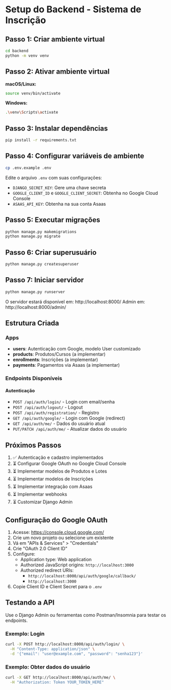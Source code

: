 # Setup do Backend - Sistema de Inscrição

## Passo 1: Criar ambiente virtual

```bash
cd backend
python -m venv venv
```

## Passo 2: Ativar ambiente virtual

**macOS/Linux:**
```bash
source venv/bin/activate
```

**Windows:**
```bash
.\venv\Scripts\activate
```

## Passo 3: Instalar dependências

```bash
pip install -r requirements.txt
```

## Passo 4: Configurar variáveis de ambiente

```bash
cp .env.example .env
```

Edite o arquivo `.env` com suas configurações:
- `DJANGO_SECRET_KEY`: Gere uma chave secreta
- `GOOGLE_CLIENT_ID` e `GOOGLE_CLIENT_SECRET`: Obtenha no Google Cloud Console
- `ASAAS_API_KEY`: Obtenha na sua conta Asaas

## Passo 5: Executar migrações

```bash
python manage.py makemigrations
python manage.py migrate
```

## Passo 6: Criar superusuário

```bash
python manage.py createsuperuser
```

## Passo 7: Iniciar servidor

```bash
python manage.py runserver
```

O servidor estará disponível em: http://localhost:8000/
Admin em: http://localhost:8000/admin/

## Estrutura Criada

### Apps
- **users**: Autenticação com Google, modelo User customizado
- **products**: Produtos/Cursos (a implementar)
- **enrollments**: Inscrições (a implementar)
- **payments**: Pagamentos via Asaas (a implementar)

### Endpoints Disponíveis

#### Autenticação
- `POST /api/auth/login/` - Login com email/senha
- `POST /api/auth/logout/` - Logout
- `POST /api/auth/registration/` - Registro
- `GET /api/auth/google/` - Login com Google (redirect)
- `GET /api/auth/me/` - Dados do usuário atual
- `PUT/PATCH /api/auth/me/` - Atualizar dados do usuário

## Próximos Passos

1. ✅ Autenticação e cadastro implementados
2. ⏳ Configurar Google OAuth no Google Cloud Console
3. ⏳ Implementar modelos de Produtos e Lotes
4. ⏳ Implementar modelos de Inscrições
5. ⏳ Implementar integração com Asaas
6. ⏳ Implementar webhooks
7. ⏳ Customizar Django Admin

## Configuração do Google OAuth

1. Acesse: https://console.cloud.google.com/
2. Crie um novo projeto ou selecione um existente
3. Vá em "APIs & Services" > "Credentials"
4. Crie "OAuth 2.0 Client ID"
5. Configure:
   - Application type: Web application
   - Authorized JavaScript origins: `http://localhost:3000`
   - Authorized redirect URIs: 
     - `http://localhost:8000/api/auth/google/callback/`
     - `http://localhost:3000`
6. Copie Client ID e Client Secret para o `.env`

## Testando a API

Use o Django Admin ou ferramentas como Postman/Insomnia para testar os endpoints.

### Exemplo: Login
```bash
curl -X POST http://localhost:8000/api/auth/login/ \
  -H "Content-Type: application/json" \
  -d '{"email": "user@example.com", "password": "senha123"}'
```

### Exemplo: Obter dados do usuário
```bash
curl -X GET http://localhost:8000/api/auth/me/ \
  -H "Authorization: Token YOUR_TOKEN_HERE"
```
